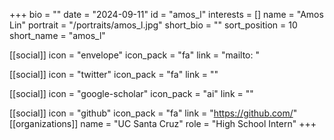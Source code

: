 +++
bio = "" 
date = "2024-09-11" 
id = "amos_l" 
interests = [] 
name = "Amos Lin" 
portrait = "/portraits/amos_l.jpg" 
short_bio = "" 
sort_position = 10
 short_name = "amos_l" 

[[social]] 
    icon = "envelope" 
    icon_pack = "fa" 
    link = "mailto: "

 [[social]] 
    icon = "twitter" 
    icon_pack = "fa" 
    link = "" 

[[social]] 
    icon = "google-scholar" 
    icon_pack = "ai" 
    link = "" 

[[social]] 
    icon = "github" 
    icon_pack = "fa" 
    link = "https://github.com/" 
[[organizations]] 
     name = "UC Santa Cruz" 
      role = "High School Intern" 
+++